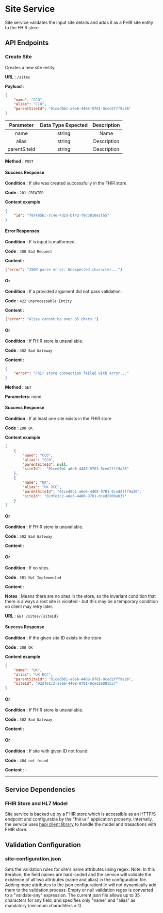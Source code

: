 # Site Service
Site service validates the input site details and adds it as a FHIR site entity to the FHIR store.

## API Endpoints
### Create Site
Creates a new site entity.

**URL** : `/sites`

**Payload** :

```json
{
    "name": "CCO",
    "alias": "CCO",
    "parentSiteId": "01ced0b1-a6e6-4408-9701-0ced2fff9a26"
}
```

| Parameter | Data Type Expected |                                                       Description                                                      |
|:---------:|:------------------:|:----------------------------------------------------------------------------------------------------------------------:|
|     name    |       string       | Name |
|     alias    |       string       | Description |
|     parentSiteId    |       string       | Description |

**Method** : `POST`

#### Success Response

**Condition** : If site was created successfully in the FHIR store.

**Code** : `201 CREATED`

**Content example**

```json
{
    "id": "787485bc-7c4e-4d2d-bf42-f9db010e5fb5"
}
```

#### Error Responses

**Condition** : If is input is malformed.

**Code** : `400 Bad Request`

**Content** :
```json
{"error": "JSON parse error: Unexpected character..."}
```

#### Or

**Condition** : If a provided argument did not pass validation.

**Code** : `422 Unprocessable Entity`

**Content** :
```json
{"error": "alias cannot be over 35 chars."}
```
#### Or

**Condition** : If FHIR store is unavailable.

**Code** : `502 Bad Gateway`

**Content** :

```json
{   
    "error": "Fhir store connection failed with error..."
}
```

**Method** : `GET`

**Parameters**: none

#### Success Response

**Condition** : If at least one site exists in the FHIR store

**Code** : `200 OK`

**Content example**

```json
[
    {
        "name": "CCO",
        "alias": "CCO",
        "parentSiteId": null,
        "siteId":  "01ced0b1-a6e6-4408-9701-0ced2fff9a26"
    }, 
    {
        "name": "UK",
        "alias": "UK RCC",
        "parentSiteId": "01ced0b1-a6e6-4408-9701-0ced2fff9a26",
        "siteId": "02dfe1c2-a6e6-4408-9701-0ced2000ab37"
    } 
]
```

#### Or

**Condition** : If FHIR store is unavailable.

**Code** : `502 Bad Gateway`

**Content** :

#### Or

**Condition** : If no sites.

**Code** : `501 Not Implemented`

**Content** :

**Notes** : Means there are no sites in the store, so the invariant condition that there is always a root site
is violated - but this may be a temporary condition so client may retry later.

**URL** : `GET /sites/{siteId}`

#### Success Response

**Condition** : If the given site ID exists in the store

**Code** : `200 OK`

**Content example**

```json
{
    "name": "UK",
    "alias": "UK RCC",
    "parentSiteId": "01ced0b1-a6e6-4408-9701-0ced2fff9a26",
    "siteId": "02dfe1c2-a6e6-4408-9701-0ced2000ab37"
} 
```

#### Or

**Condition** : If FHIR store is unavailable.

**Code** : `502 Bad Gateway`

**Content** :

#### Or

**Condition** : If site with given ID not found

**Code** : `404 not found`

**Content** : -

___

## Service Dependencies

### FHIR Store and HL7 Model
Site service is backed up by a FHIR store which is accessible as an HTTP/S endpoint and configurable by the "fhir.uri" application property.
Internally, the service uses [hapi client library](https://hapifhir.io/hapi-fhir/docs/client/examples.html) to handle the model and trasactions with FHIR store.


## Validation Configuration


### site-configuration.json

Sets the validation rules for site's name attributes using regex.
Note: In this iteration, the field names are hard-coded and the service will validate the existence of all two attributes (name and alias) in the configuration file. Adding more attributes to the json configurationfile will not dynamically add them to the validation process.
Empty or null validation regex is converted to a "validate-any" expression.
The current json file allows up to 35 characters for any field, and specifies only "name" and "alias" as mandatory (minimum charachters = 1).

